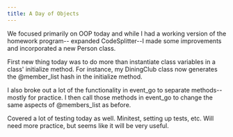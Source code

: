 ```yaml
---
title: A Day of Objects
---
```


We focused primarily on OOP today and while I had a working version of the homework program--
expanded CodeSplitter--I made some improvements and incorporated a new Person class.

First new thing today was to do more than instantiate class variables in a class' initialize
method.  For instance, my DiningClub class now generates the @member_list hash in the initialize
method.

I also broke out a lot of the functionality in event_go to separate methods--mostly for practice.
I then call those methods in event_go to change the same aspects of @members_list as before.

Covered a lot of testing today as well.  Minitest, setting up tests, etc.  Will need more practice,
but seems like it will be very useful.
